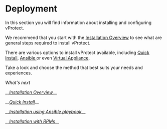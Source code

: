 # Deployment

In this section you will find information about installing and configuring vProtect.

We recommend that you start with the [Installation Overview](installation-overview.md) to see what are general steps required to install vProtect.

There are various options to install vProtect available, including [Quick Install](quick-install-all-in-one.md), [Ansible ](installation-using-ansible-playbook.md)or even [Virtual Appliance](virtual-appliance/).

Take a look and choose the method that best suits your needs and experiences.

_What's next_

\_\_[_Installation Overview_](installation-overview.md)\_\_

\_\_[_Quick Install_](quick-install-all-in-one.md)\_\_

\_\_[_Installation using Ansible playbook_](installation-using-ansible-playbook.md)\_\_

\_\_[_Installation with RPMs_](installation-with-rpms.md)\_\_


